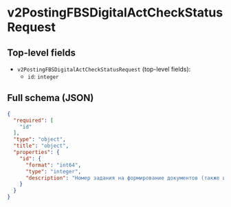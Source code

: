 # v2PostingFBSDigitalActCheckStatusRequest

## Top-level fields
- `v2PostingFBSDigitalActCheckStatusRequest` (top-level fields):
  - `id`: `integer`

## Full schema (JSON)
```json
{
  "required": [
    "id"
  ],
  "type": "object",
  "title": "object",
  "properties": {
    "id": {
      "format": "int64",
      "type": "integer",
      "description": "Номер задания на формирование документов (также идентификатор перевозки) из метода [POST /v2/posting/fbs/act/create](#operation/PostingAPI_PostingFBSActCreate)."
    }
  }
}
```
